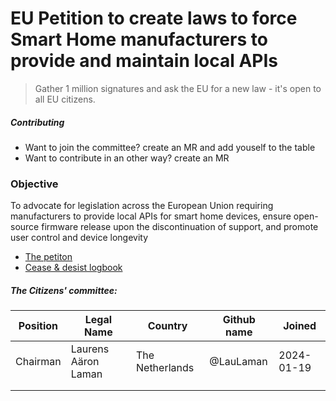 # EU Petition to create laws to force Smart Home manufacturers to provide and maintain local APIs

> Gather 1 million signatures and ask the EU for a new law - it's open to all EU citizens.

##### Contributing
- Want to join the committee? create an MR and add youself to the table
- Want to contribute in an other way? create an MR 


### Objective

To advocate for legislation across the European Union requiring manufacturers to provide local APIs for smart home devices, ensure open-source firmware release upon the discontinuation of support, and promote user control and device longevity


- [The petiton][petiton]
- [Cease & desist logbook][logbook]

##### The Citizens' committee:

| Position | Legal Name          | Country         | Github name | Joined     |
|----------|---------------------|-----------------|-------------|------------|
| Chairman | Laurens Aäron Laman | The Netherlands | @LauLaman   | 2024-01-19 |
|          |                     |                 |             |            |
|          |                     |                 |             |            |


[petiton]: ./PETITION.md
[logbook]: ./cease-and-desist-logbook/README.md
